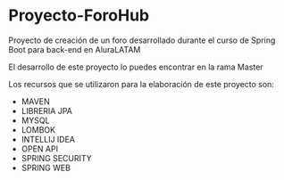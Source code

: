 # Proyecto-ForoHub
Proyecto de creación de un foro desarrollado durante el curso de Spring Boot para back-end en AluraLATAM

El desarrollo de este proyecto lo puedes encontrar en la rama Master


Los recursos que se utilizaron para la elaboración de este proyecto son:
*  MAVEN
*  LIBRERIA JPA
*  MYSQL
*  LOMBOK
*  INTELLIJ IDEA
*  OPEN API
*  SPRING SECURITY
*  SPRING WEB
